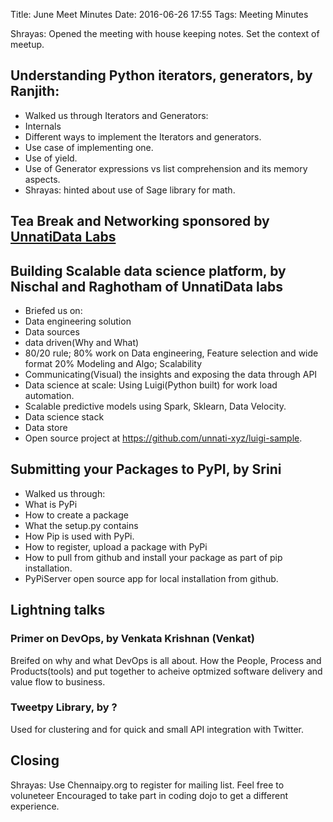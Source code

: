 Title: June Meet Minutes
Date: 2016-06-26 17:55
Tags: Meeting Minutes

Shrayas: Opened the meeting with house keeping notes. Set the context of
meetup.

## Understanding Python iterators, generators, by Ranjith: 

- Walked us through Iterators and Generators:
- Internals
- Different ways to implement the Iterators and generators.
- Use case of implementing one. 
- Use of yield. 
- Use of Generator expressions vs list comprehension and its memory aspects. 
- Shrayas: hinted about use of Sage library for math. 

## Tea Break and Networking sponsored by [UnnatiData Labs](http://unnati.xyz)

## Building Scalable data science platform, by Nischal and Raghotham of UnnatiData labs

-  Briefed us on: 
-  Data engineering solution 
-  Data sources 
-  data driven(Why and What) 
-  80/20 rule; 80% work on Data engineering, Feature selection and wide format 20% Modeling and Algo; Scalability  
-  Communicating(Visual) the insights and exposing the data through API 
-  Data science at scale: Using Luigi(Python built) for work load automation. 
-  Scalable predictive models using Spark, Sklearn, Data Velocity. 
-  Data science stack 
-  Data store 
-  Open source project at https://github.com/unnati-xyz/luigi-sample.

## Submitting your Packages to PyPI, by Srini

-  Walked us through: 
-  What is PyPi 
-  How to create a package 
-  What the setup.py contains 
-  How Pip is used with PyPi. 
-  How to register, upload a package with PyPi 
-  How to pull from github and install your package as part of pip installation. 
-  PyPiServer open source app for local installation from github.

## Lightning talks

### Primer on DevOps, by Venkata Krishnan (Venkat) 

Breifed on why and what DevOps is all about. How the People, Process and
Products(tools) and put together to acheive optmized software delivery and
value flow to business.

### Tweetpy Library, by ?  

Used for clustering and for quick and small API integration with Twitter. 

## Closing

Shrayas: Use Chennaipy.org to register for mailing list. Feel free to
voluneteer  Encouraged to take part in coding dojo to get a different
experience.
